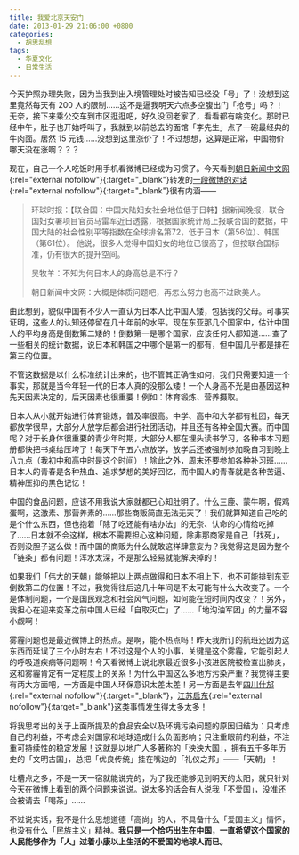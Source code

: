 ```yaml
---
title: 我爱北京天安门
date: 2013-01-29 21:06:00 +0800
categories:
  - 胡思乱想
tags:
  - 华夏文化
  - 日常生活
---
```

今天护照办理失败，因为当我到出入境管理处时被告知已经没「号」了！没想到这里竟然每天有 200 人的限制……这不是逼我明天六点多空腹出门「抢号」吗？！无奈，接下来乘公交车到市区逛逛吧，好久没回老家了，看看都有啥变化。那时已经中午，肚子也开始呼叫了，我就到以前总去的面馆「李先生」点了一碗最经典的牛肉面。居然 15 元钱……没想到这里涨价了！不过想想，这算是正常，中国物价哪天没在涨啊？？？

现在，自己一个人吃饭时用手机看微博已经成为习惯了。今天看到[朝日新闻中文网](http://e.weibo.com/asahixxrb){:rel="external nofollow"}{:target="_blank"}转发的[一段微博的对话](http://e.weibo.com/1990301373/zgGoApd2e "来这条微博围观"){:rel="external nofollow"}{:target="_blank"}很有内涵——

> 环球时报：【联合国：中国大陆妇女社会地位低于日韩】据新闻晚报，联合国妇女署项目官员马雷军近日透露，根据国家统计局上报联合国的数据，中国大陆的社会性别平等指数在全球排名第72，低于日本（第56位）、韩国（第61位）。 他说，很多人觉得中国妇女的地位已很高了，但按联合国标准，仍有很大的提升空间。
>
> 吴牧羊：不知为何日本人的身高总是不行？
>
> 朝日新闻中文网：大概是体质问题吧，再怎么努力也高不过欧美人。

由此想到，貌似中国有不少人一直认为日本人比中国人矮，包括我的父母。可事实证明，这些人的认知还停留在几十年前的水平。现在东亚那几个国家中，估计中国人的平均身高是倒数第二矮的！倒数第一是哪个国家，应该任何人都知道……查了一些相关的统计数据，说日本和韩国之中哪个是第一的都有，但中国几乎都是排在第三的位置。

不管这数据是以什么标准统计出来的，也不管其正确性如何，我们只需要知道一个事实，那就是当今年轻一代的日本人真的没那么矮！一个人身高不光是由基因这种先天因素决定的，后天因素也很重要！例如：体育锻炼、营养摄取。

日本人从小就开始进行体育锻炼，普及率很高。中学、高中和大学都有社团，每天都放学很早，大部分人放学后都会进行社团活动，并且还有各种全国大赛。而中国呢？对于长身体很重要的青少年时期，大部分人都在埋头读书学习，各种书本习题册都快把书桌给压垮了！每天下午五六点放学，放学后还被强制参加晚自习到晚上八九点（我初中和高中时是这个时间）！除此之外，周末还要参加各种补习班……日本人的青春是各种热血、追求梦想的美好回忆，而中国人的青春就是各种苦逼、精神压抑的黑色记忆！

中国的食品问题，应该不用我说大家就都已心知肚明了。什么三鹿、蒙牛啊，假鸡蛋啊，这激素、那营养素的……那些商贩简直无法无天了！我们就算知道自己吃的是个什么东西，但也抱着「除了吃还能有啥办法」的无奈、认命的心情给吃掉了……日本就不会这样，根本不需要担心这种问题，除非那商家是自己「找死」，否则没胆子这么做！而中国的商贩为什么就敢这样肆意妄为？我觉得这是因为整个「链条」都有问题！浑水太深，不是那么轻易就能解决掉的！

如果我们「伟大的天朝」能够把以上两点做得和日本不相上下，也不可能排到东亚倒数第二的位置！不过，我觉得往后这几十年间是不太可能有什么大改变了。一个是体制问题，一个是国民观念和社会风气问题，如何能在短时间内改变？！另外，我担心在迎来变革之前中国人已经「自取灭亡」了……「地沟油军团」的力量不容小觑啊！

雾霾问题也是最近微博上的热点。是啊，能不热点吗！昨天我所订的航班还因为这东西而延误了三个小时左右！不过这是个人的小事，关键是这个雾霾，它能引起人的呼吸道疾病等问题啊！今天看微博上说北京最近很多小孩进医院被检查出肺炎，这和雾霾肯定有一定程度上的关系！为什么中国这么多地方污染严重？我觉得主要有两大方面吧，一方面是中国人环保意识太差太差！另一方面是去年[四川什邡](http://zh.wikipedia.org/wiki/2012%E5%B9%B4%E4%BB%80%E9%82%A1%E5%B8%82%E5%8F%8D%E5%AF%B9%E9%92%BC%E9%93%9C%E9%A1%B9%E7%9B%AE%E4%BA%8B%E4%BB%B6 "2012年什邡市反对钼铜项目事件"){:rel="external nofollow"}{:target="_blank"}，[江苏启东](http://zh.wikipedia.org/wiki/2012%E5%B9%B4%E5%90%AF%E4%B8%9C%E5%B8%82%E5%8F%8D%E5%AF%B9%E6%8E%92%E6%B1%A1%E9%A1%B9%E7%9B%AE%E4%BA%8B%E4%BB%B6 "2012年启东市反对排污项目事件"){:rel="external nofollow"}{:target="_blank"}这类事情发生得太多太多！

将我思考出的关于上面所提及的食品安全以及环境污染问题的原因归结为：只考虑自己的利益，不考虑会对国家和地球造成什么负面影响；只注重眼前的利益，不注重可持续性的稳定发展！这就是以地广人多著称的「泱泱大国」，拥有五千多年历史的「文明古国」，总把「优良传统」挂在嘴边的「礼仪之邦」——「天朝」！

吐槽点之多，不是一天一宿就能说完的，为了我还能够见到明天的太阳，就只针对今天在微博上看到的两个问题来说说。说太多的话会有人说我「不爱国」，没准还会被请去「喝茶」……

不过说实话，我不是什么思想道德「高尚」的人，不具备什么「爱国主义」情怀，也没有什么「民族主义」精神。**我只是一个恰巧出生在中国，一直希望这个国家的人民能够作为「人」过着小康以上生活的不爱国的地球人而已。**
